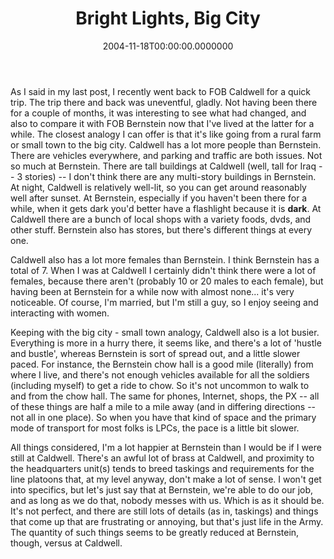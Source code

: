 ﻿---
title: Bright Lights, Big City
date: "2004-11-18T00:00:00.0000000"
featuredImage: img/bright-lights-big-city-featured.png
---

As I said in my last post, I recently went back to FOB Caldwell for a quick trip. The trip there and back was uneventful, gladly. Not having been there for a couple of months, it was interesting to see what had changed, and also to compare it with FOB Bernstein now that I've lived at the latter for a while. The closest analogy I can offer is that it's like going from a rural farm or small town to the big city. Caldwell has a lot more people than Bernstein. There are vehicles everywhere, and parking and traffic are both issues. Not so much at Bernstein. There are tall buildings at Caldwell (well, tall for Iraq -- 3 stories) -- I don't think there are any multi-story buildings in Bernstein. At night, Caldwell is relatively well-lit, so you can get around reasonably well after sunset. At Bernstein, especially if you haven't been there for a while, when it gets dark you'd better have a flashlight because it is **dark**. At Caldwell there are a bunch of local shops with a variety foods, dvds, and other stuff. Bernstein also has stores, but there's different things at every one.

Caldwell also has a lot more females than Bernstein. I think Bernstein has a total of 7. When I was at Caldwell I certainly didn't think there were a lot of females, because there aren't (probably 10 or 20 males to each female), but having been at Bernstein for a while now with almost none... it's very noticeable. Of course, I'm married, but I'm still a guy, so I enjoy seeing and interacting with women.

Keeping with the big city - small town analogy, Caldwell also is a lot busier. Everything is more in a hurry there, it seems like, and there's a lot of 'hustle and bustle', whereas Bernstein is sort of spread out, and a little slower paced. For instance, the Bernstein chow hall is a good mile (literally) from where I live, and there's not enough vehicles available for all the soldiers (including myself) to get a ride to chow. So it's not uncommon to walk to and from the chow hall. The same for phones, Internet, shops, the PX -- all of these things are half a mile to a mile away (and in differing directions -- not all in one place). So when you have that kind of space and the primary mode of transport for most folks is LPCs, the pace is a little bit slower.

All things considered, I'm a lot happier at Bernstein than I would be if I were still at Caldwell. There's an awful lot of brass at Caldwell, and proximity to the headquarters unit(s) tends to breed taskings and requirements for the line platoons that, at my level anyway, don't make a lot of sense. I won't get into specifics, but let's just say that at Bernstein, we're able to do our job, and as long as we do that, nobody messes with us. Which is as it should be. It's not perfect, and there are still lots of details (as in, taskings) and things that come up that are frustrating or annoying, but that's just life in the Army. The quantity of such things seems to be greatly reduced at Bernstein, though, versus at Caldwell.

